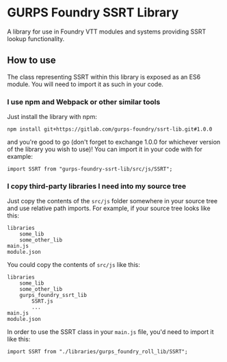 # GURPS Foundry SSRT Library

A library for use in Foundry VTT modules and systems providing SSRT lookup functionality.

## How to use
The class representing SSRT within this library is exposed as an ES6 module. You will need to import it as such in your code.

### I use npm and Webpack or other similar tools
Just install the library with npm:
```
npm install git+https://gitlab.com/gurps-foundry/ssrt-lib.git#1.0.0
```
and you're good to go (don't forget to exchange 1.0.0 for whichever version of the library you wish to use)! You can import it in your code with for example:
```
import SSRT from "gurps-foundry-ssrt-lib/src/js/SSRT";
```

### I copy third-party libraries I need into my source tree
Just copy the contents of the `src/js` folder somewhere in your source tree and use relative path imports. For example, if your source tree looks like this:
```
libraries
    some_lib
    some_other_lib
main.js
module.json
```
You could copy the contents of `src/js` like this:
```
libraries
    some_lib
    some_other_lib
    gurps_foundry_ssrt_lib
        SSRT.js
        ...
main.js
module.json
```
In order to use the SSRT class in your `main.js` file, you'd need to import it like this:
```
import SSRT from "./libraries/gurps_foundry_roll_lib/SSRT";
```